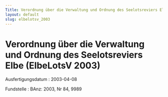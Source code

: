 ```yaml
---
Title: Verordnung über die Verwaltung und Ordnung des Seelotsreviers Elbe
layout: default
slug: elbelotsv_2003
---
```


# Verordnung über die Verwaltung und Ordnung des Seelotsreviers Elbe (ElbeLotsV 2003)

Ausfertigungsdatum
:   2003-04-08

Fundstelle
:   BAnz: 2003, Nr 84, 9989


